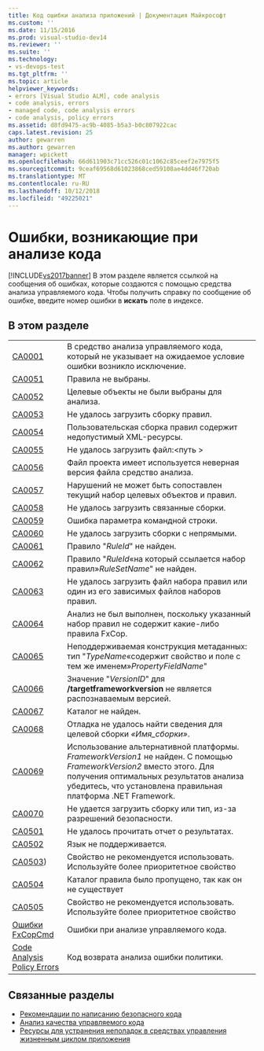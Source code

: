 ```yaml
---
title: Код ошибки анализа приложений | Документация Майкрософт
ms.custom: ''
ms.date: 11/15/2016
ms.prod: visual-studio-dev14
ms.reviewer: ''
ms.suite: ''
ms.technology:
- vs-devops-test
ms.tgt_pltfrm: ''
ms.topic: article
helpviewer_keywords:
- errors [Visual Studio ALM], code analysis
- code analysis, errors
- managed code, code analysis errors
- code analysis, policy errors
ms.assetid: d8fd9475-ac9b-4085-b5a3-b0c807922cac
caps.latest.revision: 25
author: gewarren
ms.author: gewarren
manager: wpickett
ms.openlocfilehash: 66d611903c71cc526c01c1062c85ceef2e7975f5
ms.sourcegitcommit: 9ceaf69568d61023868ced59108ae4dd46f720ab
ms.translationtype: MT
ms.contentlocale: ru-RU
ms.lasthandoff: 10/12/2018
ms.locfileid: "49225021"
---
```

# <a name="code-analysis-application-errors"></a>Ошибки, возникающие при анализе кода
[!INCLUDE[vs2017banner](../includes/vs2017banner.md)]
В этом разделе является ссылкой на сообщения об ошибках, которые создаются с помощью средства анализа управляемого кода. Чтобы получить справку по сообщение об ошибке, введите номер ошибки в **искать** поле в индексе.

## <a name="in-this-section"></a>В этом разделе

|||
|-|-|
|[CA0001](ca0001.md)|В средство анализа управляемого кода, который не указывает на ожидаемое условие ошибки возникло исключение.|
|[CA0051](ca0051.md)|Правила не выбраны.|
|[CA0052](ca0052.md)|Целевые объекты не были выбраны для анализа.|
|[CA0053](ca0053.md)|Не удалось загрузить сборку правил.|
|[CA0054](ca0054.md)|Пользовательская сборка правил содержит недопустимый XML-ресурсы.|
|[CA0055](ca0055.md)|Не удалось загрузить файл:\<путь >|
|[CA0056](ca0056.md)|Файл проекта имеет используется неверная версия файла средство анализа.|
|[CA0057](ca0057.md)|Нарушений не может быть сопоставлен текущий набор целевых объектов и правил.|
|[CA0058](ca0058.md)|Не удалось загрузить связанные сборки.|
|[CA0059](ca0059.md)|Ошибка параметра командной строки.|
|[CA0060](ca0060.md)|Не удалось загрузить сборки с непрямыми.|
|[CA0061](ca0061.md)|Правило "*RuleId*" не найден.|
|[CA0062](ca0062.md)|Правило "*RuleId*«на который ссылается набор правил»*RuleSetName*" не найден.|
|[CA0063](ca0063.md)|Не удалось загрузить файл набора правил или один из его зависимых файлов наборов правил.|
|[CA0064](ca0064.md)|Анализ не был выполнен, поскольку указанный набор правил не содержит какие-либо правила FxCop.|
|[CA0065](ca0065.md)|Неподдерживаемая конструкция метаданных: тип "*TypeName*«содержит свойство и поле с тем же именем»*PropertyFieldName*"|
|[CA0066](ca0066.md)|Значение "*VersionID*" для **/targetframeworkversion** не является распознаваемым версией.|
|[CA0067](ca0067.md)|Каталог не найден.|
|[CA0068](ca0068.md)|Отладка не удалось найти сведения для целевой сборки *«Имя_сборки»*.|
|[CA0069](ca0069.md)|Использование альтернативной платформы. *FrameworkVersion1* не найден. С помощью *FrameworkVersion2* вместо этого. Для получения оптимальных результатов анализа убедитесь, что установлена правильная платформа .NET Framework.|
|[CA0070](ca0070.md)|Не удается загрузить сборку или тип, из-за разрешений безопасности.|
|[CA0501](ca0501.md)|Не удалось прочитать отчет о результатах.|
|[CA0502](ca0502.md)|Язык не поддерживается.|
|[CA0503](ca0503.md))|Свойство не рекомендуется использовать. Используйте более приоритетное свойство|
|[CA0504](ca0504.md)|Каталог правила было пропущено, так как он не существует|
|[CA0505](ca0505.md)|Свойство не рекомендуется использовать. Используйте более приоритетное свойство|
|[Ошибки FxCopCmd](fxcopcmd-errors.md)|Ошибки при анализе управляемого кода.|
|[Code Analysis Policy Errors](../code-quality/code-analysis-policy-errors.md)|Код возврата анализа ошибки политики.|

## <a name="related-sections"></a>Связанные разделы

- [Рекомендации по написанию безопасного кода](http://msdn.microsoft.com/en-us/9892fd19-45cd-44b6-9fa8-10f1b5cb6ea4)
- [Анализ качества управляемого кода](../code-quality/analyzing-managed-code-quality-by-using-code-analysis.md)
- [Ресурсы для устранения неполадок в средствах управления жизненным циклом приложения](http://msdn.microsoft.com/library/76ca8f76-1e2d-4b55-89e2-bd59e4abe74c)
